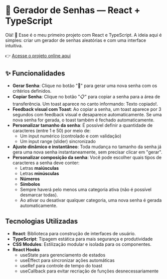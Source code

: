 # 🔐 Gerador de Senhas — React + TypeScript

Olá! 👋 Esse é o meu primeiro projeto com React e TypeScript. A ideia aqui é simples: criar um gerador de senhas aleatórias e com uma interface intuitiva.

👉 [Acesse o projeto online aqui](https://password-generator-react-ts.vercel.app/)

## ✨ Funcionalidades

- **Gerar Senha**: Clique no botão "🔄" para gerar uma nova senha com os critérios definidos.
- **Copiar Senha**: Clique no botão "📋" para copiar a senha para a área de transferência. Um toast aparece no canto informando: Texto copiado!.
- **Feedback visual com Toast**: Ao copiar a senha, um toast aparece por 3 segundos com feedback visual e desaparece automaticamente. Se uma nova senha for gerada, o toast também é fechado automaticamente.
- **Personalizar tamanho da senha**: É possível definir a quantidade de caracteres (entre 1 e 50) por meio de:
  - Um input numérico (controlado e com validação)
  - Um input range (slider) sincronizado
- **Ajuste dinâmico e instantâneo**: Toda mudança no tamanho da senha já gera uma nova senha instantaneamente, sem precisar clicar em "gerar".
- **Personalizar composição da senha**: Você pode escolher quais tipos de caracteres a senha deve conter:
  - Letras **maiúsculas**
  - Letras **minúsculas**
  - **Números**
  - **Símbolos**
  - Sempre haverá pelo menos uma categoria ativa (não é possível desmarcar todas).
  - Ao ativar ou desativar qualquer categoria, uma nova senha é gerada automaticamente.

## Tecnologias Utilizadas

- **React**: Biblioteca para construção de interfaces de usuário.
- **TypeScript**: Tipagem estática para mais segurança e produtividade
- **CSS Modules**: Estilização modular e isolada para os componentes.
- **React Hooks**
  - useState para gerenciamento de estados
  - useEffect para sincronizar ações automáticas
  - useRef para controle de tempo do toast
  - useCallback para evitar recriação de funções desnecessariamente
